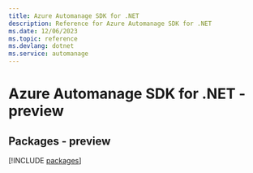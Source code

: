 ```yaml
---
title: Azure Automanage SDK for .NET
description: Reference for Azure Automanage SDK for .NET
ms.date: 12/06/2023
ms.topic: reference
ms.devlang: dotnet
ms.service: automanage
---
```

# Azure Automanage SDK for .NET - preview
## Packages - preview
[!INCLUDE [packages](automanage-index.md)]